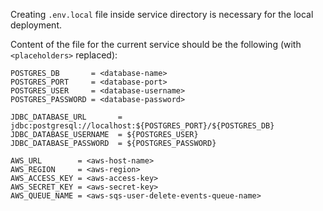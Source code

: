 Creating `.env.local` file inside service directory is necessary for the local deployment.

Content of the file for the current service should be the following (with `<placeholders>` replaced):

```properties
POSTGRES_DB       = <database-name>
POSTGRES_PORT     = <database-port>
POSTGRES_USER     = <database-username>
POSTGRES_PASSWORD = <database-password>

JDBC_DATABASE_URL       = jdbc:postgresql://localhost:${POSTGRES_PORT}/${POSTGRES_DB}
JDBC_DATABASE_USERNAME  = ${POSTGRES_USER}
JDBC_DATABASE_PASSWORD  = ${POSTGRES_PASSWORD}

AWS_URL        = <aws-host-name>
AWS_REGION     = <aws-region>
AWS_ACCESS_KEY = <aws-access-key>
AWS_SECRET_KEY = <aws-secret-key>
AWS_QUEUE_NAME = <aws-sqs-user-delete-events-queue-name>
```
